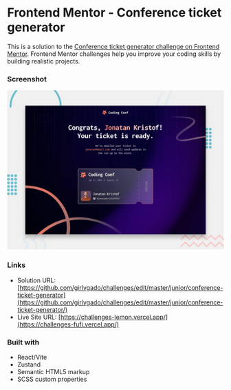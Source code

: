 # Frontend Mentor - Conference ticket generator

This is a solution to the [Conference ticket generator challenge on Frontend Mentor](https://www.frontendmentor.io/challenges/conference-ticket-generator-oq5gFIU12w). Frontend Mentor challenges help you improve your coding skills by building realistic projects.

### Screenshot

![](./preview.jpg)

### Links

- Solution URL: [https://github.com/girlygado/challenges/edit/master/junior/conference-ticket-generator](https://github.com/girlygado/challenges/edit/master/junior/conference-ticket-generator/)
- Live Site URL: [https://challenges-lemon.vercel.app/](https://challenges-fufi.vercel.app/)

### Built with

- React/Vite
- Zustand
- Semantic HTML5 markup
- SCSS custom properties
